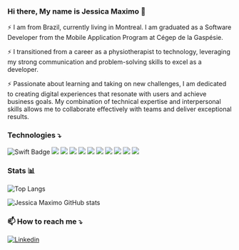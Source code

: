 ### Hi there, My name is Jessica Maximo 👋

⚡ I am from Brazil, currently living in Montreal. I am graduated as a Software Developer from the Mobile Application Program at Cégep de la Gaspésie.

⚡ I transitioned from a career as a physiotherapist to technology, leveraging my strong communication and problem-solving skills to excel as a developer.

⚡ Passionate about learning and taking on new challenges, I am dedicated to creating digital experiences that resonate with users and achieve business goals. My combination of technical expertise and interpersonal skills allows me to collaborate effectively with teams and deliver exceptional results.



### Technologies ⤵️
<img src="https://img.shields.io/badge/Swift-F05138?style=for-the-badge&logo=swift&logoColor=white" alt="Swift Badge" /> <img src="https://img.shields.io/badge/Kotlin-0095D5?&style=for-the-badge&logo=kotlin&logoColor=white" /> 
<img src="https://img.shields.io/badge/Java-ED8B00?style=for-the-badge&logo=openjdk&logoColor=white" /> <img src="https://img.shields.io/badge/JavaScript-F7DF1E?style=for-the-badge&logo=javascript&logoColor=black" /> 
<img src="https://img.shields.io/badge/Git-F05032?style=for-the-badge&logo=git&logoColor=white" /> <img src="https://img.shields.io/badge/Firebase-FFCA28?style=for-the-badge&logo=firebase&logoColor=black" /> 
<img src="https://img.shields.io/badge/HTML5-E34F26?style=for-the-badge&logo=html5&logoColor=white" /> <img src="https://img.shields.io/badge/CSS3-1572B6?style=for-the-badge&logo=css3&logoColor=white" /> 
<img src="https://img.shields.io/badge/GitHub-181717?style=for-the-badge&logo=github&logoColor=white" /> <img src="https://img.shields.io/badge/Android-3DDC84?style=for-the-badge&logo=android&logoColor=white" /> 
<img src="https://img.shields.io/badge/Xcode-1575F9?style=for-the-badge&logo=xcode&logoColor=white" />

### Stats 📊 
 ![Top Langs](https://github-readme-stats.vercel.app/api/top-langs/?username=jessicamaximo23&layout=compact&theme=dracula)
 
 ![Jessica Maximo GitHub stats](https://github-readme-stats.vercel.app/api?username=jessicamaximo23&show_icons=true&theme=dracula)   

 

### 📫 How to reach me ⤵️
  
 [![Linkedin](https://img.shields.io/badge/LinkedIn-0077B5?style=for-the-badge&logo=linkedin&logoColor=white)](https://www.linkedin.com/in/j%C3%A9ssica-m%C3%A1ximo-b65467115/) 


